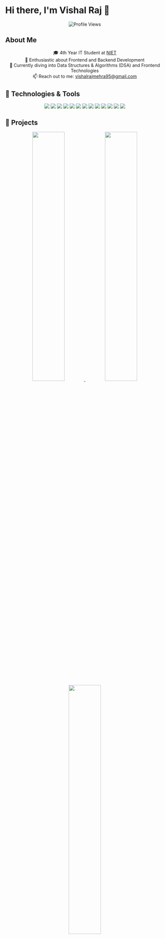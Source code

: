 # Hi there, I'm Vishal Raj 👋

<p align="center">
    <img src="https://komarev.com/ghpvc/?username=vishalraj9102&color=blue&style=flat-square&label=Profile+Views" alt="Profile Views" />
</p>

## About Me
<p align="center">
    🎓 4th Year IT Student at <a href="https://www.niet.co.in/" target="_blank">NIET</a><br>
    👀 Enthusiastic about Frontend and Backend Development<br>
    🌱 Currently diving into Data Structures & Algorithms (DSA) and Frontend Technologies<br>
    📫 Reach out to me: <a href="mailto:vishalrajmehra95@gmail.com">vishalrajmehra95@gmail.com</a>
</p>

## 🔧 Technologies & Tools
<p align="center">
    <img src="https://img.shields.io/badge/-Python-3776AB?style=for-the-badge&logo=python&logoColor=white" />
    <img src="https://img.shields.io/badge/-Java-007396?style=for-the-badge&logo=java&logoColor=white" />
    <img src="https://img.shields.io/badge/-Go-00ADD8?style=for-the-badge&logo=go&logoColor=white" />
    <img src="https://img.shields.io/badge/-HTML5-E34F26?style=for-the-badge&logo=html5&logoColor=white" />
    <img src="https://img.shields.io/badge/-CSS3-1572B6?style=for-the-badge&logo=css3&logoColor=white" />
    <img src="https://img.shields.io/badge/-React-61DAFB?style=for-the-badge&logo=react&logoColor=black" />
    <img src="https://img.shields.io/badge/-MySQL-4479A1?style=for-the-badge&logo=mysql&logoColor=white" />
    <img src="https://img.shields.io/badge/-MongoDB-47A248?style=for-the-badge&logo=mongodb&logoColor=white" />
    <img src="https://img.shields.io/badge/-Docker-2496ED?style=for-the-badge&logo=docker&logoColor=white" />
    <img src="https://img.shields.io/badge/-Postman-FF6C37?style=for-the-badge&logo=postman&logoColor=white" />
    <img src="https://img.shields.io/badge/-Redis-DC382D?style=for-the-badge&logo=redis&logoColor=white" />
    <img src="https://img.shields.io/badge/-pytest-0A9EDC?style=for-the-badge&logo=pytest&logoColor=white" />
    <img src="https://img.shields.io/badge/-FastAPI-009688?style=for-the-badge&logo=fastapi&logoColor=white" />
</p>

## 🚀 Projects
<p align="center">
    <a href="https://github.com/vishalraj9102/Driver-Drowsiness-Detction-System" target="_blank">
        <img width="45%" src="https://github-readme-stats.vercel.app/api/pin/?username=vishalraj9102&repo=Driver-Drowsiness-Detction-System&theme=tokyonight" />
    </a>
    <a href="https://github.com/vishalraj9102/video_analyzer" target="_blank">
        <img width="45%" src="https://github-readme-stats.vercel.app/api/pin/?username=vishalraj9102&repo=video_analyzer&theme=tokyonight" />
    </a>
    <a href="https://github.com/vishalraj9102/Safe-Drive" target="_blank">
        <img width="45%" src="https://github-readme-stats.vercel.app/api/pin/?username=vishalraj9102&repo=Safe-Drive&theme=tokyonight" />
    </a>
</p>

## 📈 GitHub Stats
<p align="center">
    <img width="49%" src="https://my-stats-lemon.vercel.app/api?username=vishalraj9102&show_icons=true&theme=tokyonight&hide_border=true" />
    <img width="49%" src="https://my-stats-lemon.vercel.app/api/top-langs/?username=vishalraj9102&layout=compact&theme=tokyonight&hide_border=true" />
</p>

## 🏆 GitHub Trophies
<p align="center">
    <img src="https://github-profile-trophy.vercel.app/?username=vishalraj9102&theme=radical&no-frame=true&row=1&column=7" />
</p>

## 🔥 Streak Stats
<p align="center">
    <img src="https://github-readme-streak-stats.herokuapp.com/?user=vishalraj9102&theme=tokyonight&hide_border=true" />
</p>

## 📚 Education
<p align="center">
    🎓 B.Tech in Information Technology at <a href="https://www.niet.co.in/" target="_blank">NIET</a>
</p>

## 💼 Work Experience
<p align="center">
    👨‍💻 Junior Software Developer Intern at RedSoft Solutions<br>
    💼 Python Backend Developer Intern at BookNow Pvt Ltd<br>
    💻 Backend Intern at TechScholars<br>
    🌐 Frontend Intern at Baskethunt Pvt Ltd<br>
    🛠 Web Developer at Codevirus Security
</p>

## 🎖️ Achievements
<p align="center">
    🏆 3rd Rank in Coding Competition at College<br>
    🌟 Top Contributor to Open Source Projects<br>
    🌐 Summer Intern at Celebal Technology<br>
    🏅 Campus Ambassador at IIT Guwahati<br>
    📜 Certifications from Infosys Springboard, Coursera & Microsoft Azure
</p>

## 💬 Let's Connect!
<p align="center">
    <a href="https://www.linkedin.com/in/vishal-raj-699205235/" target="_blank">
        <img src="https://img.shields.io/badge/-LinkedIn-0A66C2?style=for-the-badge&logo=linkedin&logoColor=white" />
    </a>
    <a href="https://leetcode.com/u/Vishal_raj9525/" target="_blank">
        <img src="https://img.shields.io/badge/-LeetCode-FFA116?style=for-the-badge&logo=leetcode&logoColor=white" />
    </a>
    <a href="mailto:vishalrajmehra95@gmail.com">
        <img src="https://img.shields.io/badge/-Email-D14836?style=for-the-badge&logo=gmail&logoColor=white" />
    </a>
</p>
